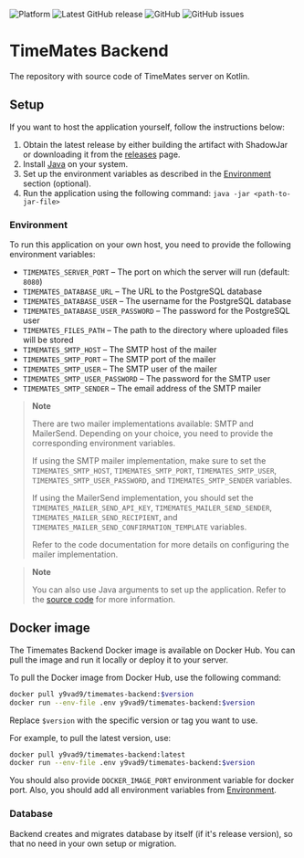 ![Platform](https://img.shields.io/badge/platform-jvm-yellow)
![Latest GitHub release](https://img.shields.io/github/v/release/timemates/backend?include_prereleases)
![GitHub](https://img.shields.io/github/license/timemates/backend)
![GitHub issues](https://img.shields.io/github/issues/timemates/backend)
# TimeMates Backend
The repository with source code of TimeMates server on Kotlin.

## Setup

If you want to host the application yourself, follow the instructions below:

1. Obtain the latest release by either building the artifact with ShadowJar or downloading it from the [releases](https://github.com/timemates/backend/releases) page.
2. Install [Java](https://openjdk.org/) on your system.
3. Set up the environment variables as described in the [Environment](#environment) section (optional).
4. Run the application using the following command: `java -jar <path-to-jar-file>`

### Environment

To run this application on your own host, you need to provide the following environment variables:

- `TIMEMATES_SERVER_PORT` – The port on which the server will run (default: `8080`)
- `TIMEMATES_DATABASE_URL` – The URL to the PostgreSQL database
- `TIMEMATES_DATABASE_USER` – The username for the PostgreSQL database
- `TIMEMATES_DATABASE_USER_PASSWORD` – The password for the PostgreSQL user
- `TIMEMATES_FILES_PATH` – The path to the directory where uploaded files will be stored
- `TIMEMATES_SMTP_HOST` – The SMTP host of the mailer
- `TIMEMATES_SMTP_PORT` – The SMTP port of the mailer
- `TIMEMATES_SMTP_USER` – The SMTP user of the mailer
- `TIMEMATES_SMTP_USER_PASSWORD` – The password for the SMTP user
- `TIMEMATES_SMTP_SENDER` – The email address of the SMTP mailer

> **Note**
>
> There are two mailer implementations available: SMTP and MailerSend. Depending on your choice, you need to provide the corresponding environment variables.
>
> If using the SMTP mailer implementation, make sure to set the `TIMEMATES_SMTP_HOST`, `TIMEMATES_SMTP_PORT`, `TIMEMATES_SMTP_USER`, `TIMEMATES_SMTP_USER_PASSWORD`, and `TIMEMATES_SMTP_SENDER` variables.
>
> If using the MailerSend implementation, you should set the `TIMEMATES_MAILER_SEND_API_KEY`, `TIMEMATES_MAILER_SEND_SENDER`, `TIMEMATES_MAILER_SEND_RECIPIENT`, and `TIMEMATES_MAILER_SEND_CONFIRMATION_TEMPLATE` variables.
>
> Refer to the code documentation for more details on configuring the mailer implementation.

> **Note**
>
> You can also use Java arguments to set up the application. Refer to the [source code](infrastructure/application/src/main/kotlin/io/timemates/backend/application/Application.kt) for more information.

## Docker image
The Timemates Backend Docker image is available on Docker Hub. You can pull the image and run it locally or deploy it to your server.

To pull the Docker image from Docker Hub, use the following command:
```bash
docker pull y9vad9/timemates-backend:$version
docker run --env-file .env y9vad9/timemates-backend:$version
```
Replace `$version` with the specific version or tag you want to use.

For example, to pull the latest version, use:
```bash
docker pull y9vad9/timemates-backend:latest
docker run --env-file .env y9vad9/timemates-backend:$version
```

You should also provide `DOCKER_IMAGE_PORT` environment variable for docker port. Also,
you should add all environment variables from [Environment](#environment).

### Database

Backend creates and migrates database by itself (if it's release version),
so that no need in your own setup or migration.
